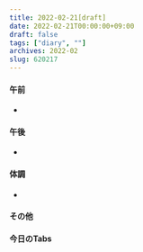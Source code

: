 ```yaml
---
title: 2022-02-21[draft]
date: 2022-02-21T00:00:00+09:00
draft: false
tags: ["diary", ""]
archives: 2022-02
slug: 620217
---
```

#### 午前
- 
#### 午後
- 
#### 体調
- 
#### その他
#### 今日のTabs